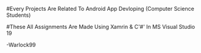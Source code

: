 #Every Projects Are Related To Android App Devloping (Computer Science Students)

#These All Assignments Are Made Using Xamrin & C'#' In MS Visual Studio 19

-Warlock99

